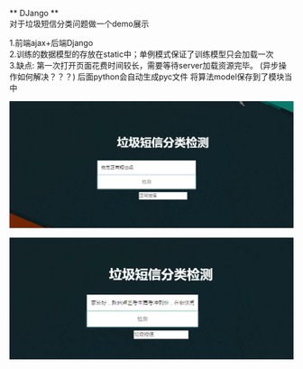 ** DJango **   
对于垃圾短信分类问题做一个demo展示  

1.前端ajax+后端Django    
2.训练的数据模型的存放在static中；单例模式保证了训练模型只会加载一次   
3.缺点:  第一次打开页面花费时间较长，需要等待server加载资源完毕。 (异步操作如何解决？？？)
后面python会自动生成pyc文件 将算法model保存到了模块当中

![](test1.png)


![](test2.png)
